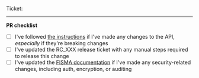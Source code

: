 Ticket: <Link to Jira ticket>
<Put notes here to help reviewer understand this PR>

---

**PR checklist**

- [ ] I've followed [the instructions](https://github.com/broadinstitute/sam/blob/develop/CONTRIBUTING.md#api-changes) if I've made any changes to the API, _especially_ if they're breaking changes
- [ ] I've updated the RC_XXX release ticket with any manual steps required to release this change
- [ ] I've updated the [FISMA documentation](https://github.com/broadinstitute/sam/blob/develop/CONTRIBUTING.md#fisma-documentation-changes) if I've made any security-related changes, including auth, encryption, or auditing
